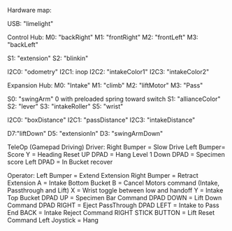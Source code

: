 Hardware map:

USB:
"limelight"

Control Hub:
M0: "backRight"
M1: "frontRight"
M2: "frontLeft"
M3: "backLeft"

S1: "extension"
S2: "blinkin"


I2C0: "odometry"
I2C1: inop
I2C2: "intakeColor1"
I2C3: "intakeColor2"

Expansion Hub:
M0: "Intake"
M1: "climb"
M2: "liftMotor"
M3: "Pass"

S0: "swingArm" 0 with preloaded spring toward switch
S1: "allianceColor"
S2: "lever"
S3: "intakeRoller"
S5: "wrist"

I2C0: "boxDistance"
I2C1: "passDistance"
I2C3: "intakeDistance"

D7:"liftDown"
D5: "extensionIn"
D3: "swingArmDown"

TeleOp (Gamepad Driving)
Driver:
Right Bumper = Slow Drive
Left Bumper= Score
Y = Heading Reset
UP DPAD = Hang Level 1
Down DPAD = Specimen score
Left DPAD = In Bucket recover

Operator: 
Left Bumper = Extend Extension 
Right Bumper = Retract Extension
A = Intake Bottom Bucket
B = Cancel Motors command (Intake, Passthrough and Lift)
X = Wrist toggle between low and handoff
Y = Intake Top Bucket
DPAD UP = Specimen Bar Command
DPAD DOWN = Lift Down Command
DPAD RIGHT = Eject PassThrough
DPAD LEFT = Intake to Pass End 
BACK = Intake Reject Command
RIGHT STICK BUTTON = Lift Reset Command
Left Joystick = Hang

 